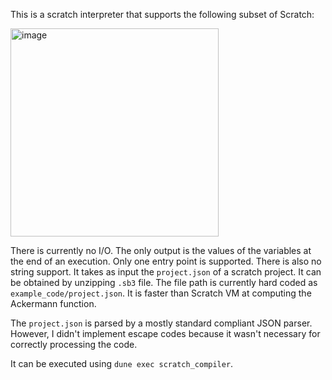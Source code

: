 This is a scratch interpreter that supports the following subset of Scratch:

<img width="333" alt="image" src="https://github.com/MichelBartels/scratch_compiler/assets/17650521/ebd35e1c-8885-4993-9b11-8eb09a335788">

There is currently no I/O. The only output is the values of the variables at the end of an execution. Only one entry point is supported. There is also no string support.
It takes as input the `project.json` of a scratch project. It can be obtained by unzipping `.sb3` file. The file path is currently hard coded as `example_code/project.json`.
It is faster than Scratch VM at computing the Ackermann function.

The `project.json` is parsed by a mostly standard compliant JSON parser. However, I didn't implement escape codes because it wasn't necessary for correctly processing the code.

It can be executed using `dune exec scratch_compiler`.
